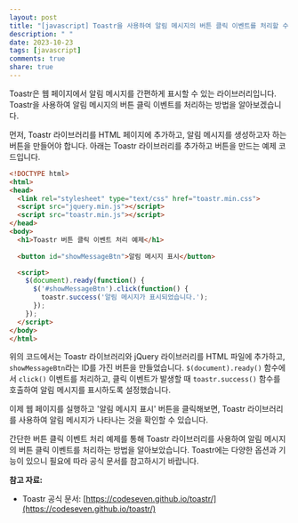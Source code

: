 ```yaml
---
layout: post
title: "[javascript] Toastr을 사용하여 알림 메시지의 버튼 클릭 이벤트를 처리할 수 있나요?"
description: " "
date: 2023-10-23
tags: [javascript]
comments: true
share: true
---
```


Toastr은 웹 페이지에서 알림 메시지를 간편하게 표시할 수 있는 라이브러리입니다. Toastr을 사용하여 알림 메시지의 버튼 클릭 이벤트를 처리하는 방법을 알아보겠습니다.

먼저, Toastr 라이브러리를 HTML 페이지에 추가하고, 알림 메시지를 생성하고자 하는 버튼을 만들어야 합니다. 아래는 Toastr 라이브러리를 추가하고 버튼을 만드는 예제 코드입니다.

```html
<!DOCTYPE html>
<html>
<head>
  <link rel="stylesheet" type="text/css" href="toastr.min.css">
  <script src="jquery.min.js"></script>
  <script src="toastr.min.js"></script>
</head>
<body>
  <h1>Toastr 버튼 클릭 이벤트 처리 예제</h1>
  
  <button id="showMessageBtn">알림 메시지 표시</button>

  <script>
    $(document).ready(function() {
      $('#showMessageBtn').click(function() {
        toastr.success('알림 메시지가 표시되었습니다.');
      });
    });
  </script>
</body>
</html>
```

위의 코드에서는 Toastr 라이브러리와 jQuery 라이브러리를 HTML 파일에 추가하고, `showMessageBtn`라는 ID를 가진 버튼을 만들었습니다. `$(document).ready()` 함수에서 `click()` 이벤트를 처리하고, 클릭 이벤트가 발생할 때 `toastr.success()` 함수를 호출하여 알림 메시지를 표시하도록 설정했습니다.

이제 웹 페이지를 실행하고 '알림 메시지 표시' 버튼을 클릭해보면, Toastr 라이브러리를 사용하여 알림 메시지가 나타나는 것을 확인할 수 있습니다.

간단한 버튼 클릭 이벤트 처리 예제를 통해 Toastr 라이브러리를 사용하여 알림 메시지의 버튼 클릭 이벤트를 처리하는 방법을 알아보았습니다. Toastr에는 다양한 옵션과 기능이 있으니 필요에 따라 공식 문서를 참고하시기 바랍니다.

**참고 자료:**
- Toastr 공식 문서: [https://codeseven.github.io/toastr/](https://codeseven.github.io/toastr/)